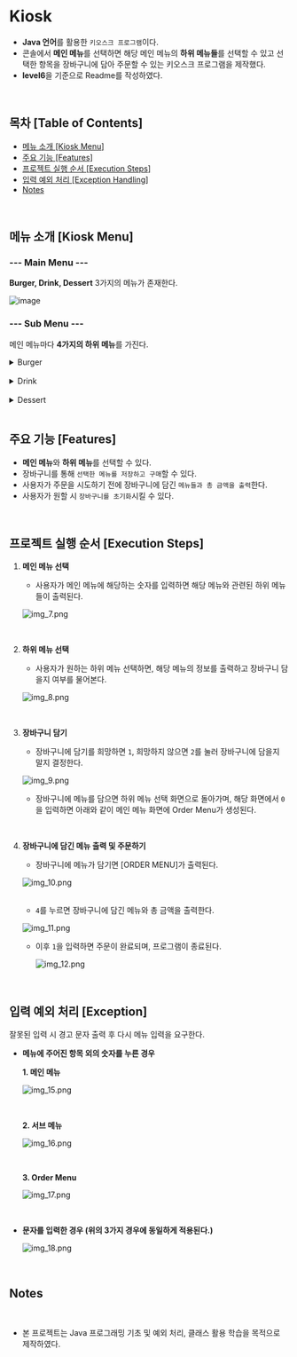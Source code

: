# Kiosk
- **Java 언어**를 활용한 `키오스크 프로그램`이다. 
- 콘솔에서 **메인 메뉴**를 선택하면 해당 메인 메뉴의 **하위 메뉴들**를 선택할 수 있고 선택한 항목을 장바구니에 담아 주문할 수 있는 키오스크 프로그램을 제작했다. 
- **level6**을 기준으로 Readme를 작성하였다.

<br>

## 목차 [Table of Contents]

- [메뉴 소개 [Kiosk Menu]](#메뉴-소개-kiosk-menu)
- [주요 기능 [Features]](#주요-기능-features)
- [프로젝트 실행 순서 [Execution Steps]](#프로젝트-실행-순서-execution-steps)
- [입력 예외 처리 [Exception Handling]](#입력-예외-처리-exception)
- [Notes](#notes)


<br>

## 메뉴 소개 [Kiosk Menu] 

### --- Main Menu ---

**Burger, Drink, Dessert** 3가지의 메뉴가 존재한다.

![image](https://github.com/user-attachments/assets/ecb239d1-faed-4510-beaf-e31826ef8c92)


### --- Sub Menu ---

메인 메뉴마다 **4가지의 하위 메뉴**를 가진다.
<details><summary>Burger
</summary>

![img_4.png](img_4.png)
</details>

<br>

<details><summary>Drink
</summary>

![img_3.png](img_3.png)
</details>

<br>

<details><summary>Dessert
</summary>

![img_5.png](img_5.png)
</details>


<br>

## 주요 기능 [Features] 
- **메인 메뉴**와 **하위 메뉴**를 선택할 수 있다. 
- 장바구니를 통해 `선택한 메뉴를 저장하고 구매`할 수 있다. 
- 사용자가 주문을 시도하기 전에 장바구니에 담긴 `메뉴들과 총 금액을 출력`한다. 
- 사용자가 원할 시 `장바구니를 초기화`시킬 수 있다. 


<br>

## 프로젝트 실행 순서 [Execution Steps]
1. **메인 메뉴 선택** <br>

   - 사용자가 메인 메뉴에 해당하는 숫자를 입력하면 해당 메뉴와 관련된 하위 메뉴들이 출력된다.

   ![img_7.png](img_7.png)
 
   <br>

2. **하위 메뉴 선택** <br>

   - 사용자가 원하는 하위 메뉴 선택하면, 해당 메뉴의 정보를 출력하고 장바구니 담을지 여부를 물어본다.  

   ![img_8.png](img_8.png)

 <br>

3. **장바구니 담기** <br>

   - 장바구니에 담기를 희망하면 `1`, 희망하지 않으면 `2`를 눌러 장바구니에 담을지 말지 결정한다.

   ![img_9.png](img_9.png) <br>

   - 장바구니에 메뉴를 담으면 하위 메뉴 선택 화면으로 돌아가며, 해당 화면에서 `0`을 입력하면 아래와 같이 메인 메뉴 화면에 Order Menu가 생성된다. 

    

<br>

4. **장바구니에 담긴 메뉴 출력 및 주문하기** <br>

   - 장바구니에 메뉴가 담기면 [ORDER MENU]가 출력된다. 

   ![img_10.png](img_10.png)

    <br>
   
   - `4`를 누르면 장바구니에 담긴 메뉴와 총 금액을 출력한다.

    ![img_11.png](img_11.png) <br>

   - 이후 `1`을 입력하면 주문이 완료되며, 프로그램이 종료된다. 

     ![img_12.png](img_12.png)

<br>

## 입력 예외 처리 [Exception]
잘못된 입력 시 경고 문자 출력 후 다시 메뉴 입력을 요구한다.
<br>

- **메뉴에 주어진 항목 외의 숫자를 누른 경우** <br>

    **1. 메인 메뉴**
    
    ![img_15.png](img_15.png)
    
    <br>
    
    **2. 서브 메뉴**
    
    ![img_16.png](img_16.png)
    
    <br>
    
    **3. Order Menu**
    
    ![img_17.png](img_17.png)
        

  <br>

- **문자를 입력한 경우 (위의 3가지 경우에 동일하게 적용된다.)**

  ![img_18.png](img_18.png)


<br>

## Notes
<br>

- 본 프로젝트는 Java 프로그래밍 기초 및 예외 처리, 클래스 활용 학습을 목적으로 제작하였다. 

  


   

   

